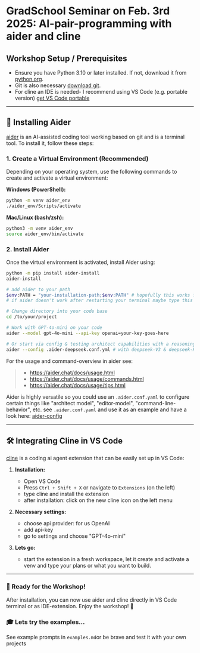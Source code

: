 # GradSchool Seminar on Feb. 3rd 2025: AI-pair-programming with aider and cline

## Workshop Setup / Prerequisites
- Ensure you have Python 3.10 or later installed. If not, download it from [python.org](https://www.python.org/downloads/).
- Git is also necessary [download git](https://git-scm.com/downloads).
- For cline an IDE is needed- I recommend using VS Code (e.g. portable version) [get VS Code portable](https://code.visualstudio.com/docs/editor/portable)
---

## 🔧 Installing Aider

[aider](https://aider.chat/) is an AI-assisted coding tool working based on git and is a terminal tool. To install it, follow these steps:

### 1. Create a Virtual Environment (Recommended)
Depending on your operating system, use the following commands to create and activate a virtual environment:

**Windows (PowerShell):**
```sh
python -m venv aider_env
./aider_env/Scripts/activate
```

**Mac/Linux (bash/zsh):**
```sh
python3 -m venv aider_env
source aider_env/bin/activate
```

### 2. Install Aider
Once the virtual environment is activated, install Aider using:
```sh
python -m pip install aider-install
aider-install

# add aider to your path
$env:PATH = "your-installation-path;$env:PATH" # hopefully this works for every OS 
# if aider doesn't work after restarting your terminal maybe type this command again

# Change directory into your code base
cd /to/your/project

# Work with GPT-4o-mini on your code
aider --model gpt-4o-mini --api-key openai=your-key-goes-here

# Or start via config & testing architect capabilities with a reasoning model (DeepSeek-R1):
aider --config .aider-deepseek.conf.yml # with deepseek-V3 & deepseek-R1 via GLHF-API

```
For the usage and command-overview in aider see:
> * https://aider.chat/docs/usage.html
> * https://aider.chat/docs/usage/commands.html
> * https://aider.chat/docs/usage/tips.html

Aider is highly versatile so you could use an `.aider.conf.yaml` to configure certain things like "architect model", "editor-model", "command-line-behavior", etc.
see `.aider.conf.yaml` and use it as an example and have a look here: [aider-config](https://aider.chat/docs/config.html)

---

## 🛠️ Integrating Cline in VS Code

[cline](https://github.com/cline/cline) is a coding ai agent extension that can be easily set up in VS Code:

1. **Installation:**
   - Open VS Code
   - Press `Ctrl + Shift + X` or navigate to `Extensions` (on the left)
   - type cline and install the extension
   - after installation: click on the new cline icon on the left menu

2. **Necessary settings:**
   - choose api provider: for us OpenAI
   - add api-key
   - go to settings and choose "GPT-4o-mini"

3. **Lets go:**
   - start the extension in a fresh workspace, let it create and activate a venv and type your plans or what you want to build.
     
---

### 🚀 Ready for the Workshop!
After installation, you can now use aider and cline directly in VS Code terminal or as IDE-extension. Enjoy the workshop! 🎉

### 🎓 Lets try the examples...
See example prompts in `examples.md`or be brave and test it with your own projects
